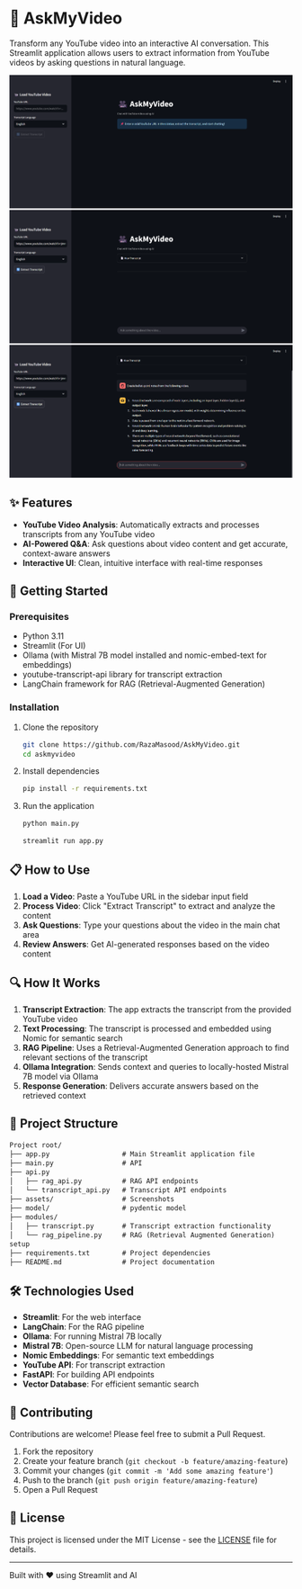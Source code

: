 # 🎥 AskMyVideo

Transform any YouTube video into an interactive AI conversation. This Streamlit application allows users to extract information from YouTube videos by asking questions in natural language.

![AskMyVideo Demo 1](assets/1.png)
![AskMyVideo Demo 2](assets/2.png)
![AskMyVideo Demo 2](assets/3.png)

## ✨ Features

- **YouTube Video Analysis**: Automatically extracts and processes transcripts from any YouTube video
- **AI-Powered Q&A**: Ask questions about video content and get accurate, context-aware answers
- **Interactive UI**: Clean, intuitive interface with real-time responses

## 🚀 Getting Started

### Prerequisites

- Python 3.11
- Streamlit (For UI)
- Ollama (with Mistral 7B model installed and nomic-embed-text for embeddings)
- youtube-transcript-api library for transcript extraction
- LangChain framework for RAG (Retrieval-Augmented Generation)

### Installation

1. Clone the repository
   ```bash
   git clone https://github.com/RazaMasood/AskMyVideo.git
   cd askmyvideo
   ```

2. Install dependencies
   ```bash
   pip install -r requirements.txt
   ```

3. Run the application
   ```bash
   python main.py
   ```
   ```bash
   streamlit run app.py
   ```

## 📋 How to Use

1. **Load a Video**: Paste a YouTube URL in the sidebar input field
2. **Process Video**: Click "Extract Transcript" to extract and analyze the content
3. **Ask Questions**: Type your questions about the video in the main chat area
4. **Review Answers**: Get AI-generated responses based on the video content

## 🔍 How It Works

1. **Transcript Extraction**: The app extracts the transcript from the provided YouTube video
2. **Text Processing**: The transcript is processed and embedded using Nomic for semantic search
3. **RAG Pipeline**: Uses a Retrieval-Augmented Generation approach to find relevant sections of the transcript
4. **Ollama Integration**: Sends context and queries to locally-hosted Mistral 7B model via Ollama
5. **Response Generation**: Delivers accurate answers based on the retrieved context

## 📁 Project Structure

```
Project root/
├── app.py                  # Main Streamlit application file
├── main.py                 # API
├── api.py                  
│   ├── rag_api.py          # RAG API endpoints
│   └── transcript_api.py   # Transcript API endpoints   
├── assets/                 # Screenshots
├── model/                  # pydentic model   
├── modules/
│   ├── transcript.py       # Transcript extraction functionality
│   └── rag_pipeline.py     # RAG (Retrieval Augmented Generation) setup
├── requirements.txt        # Project dependencies
├── README.md               # Project documentation
```

## 🛠️ Technologies Used

- **Streamlit**: For the web interface
- **LangChain**: For the RAG pipeline
- **Ollama**: For running Mistral 7B locally
- **Mistral 7B**: Open-source LLM for natural language processing
- **Nomic Embeddings**: For semantic text embeddings
- **YouTube API**: For transcript extraction
- **FastAPI**: For building API endpoints
- **Vector Database**: For efficient semantic search

## 🤝 Contributing

Contributions are welcome! Please feel free to submit a Pull Request.

1. Fork the repository
2. Create your feature branch (`git checkout -b feature/amazing-feature`)
3. Commit your changes (`git commit -m 'Add some amazing feature'`)
4. Push to the branch (`git push origin feature/amazing-feature`)
5. Open a Pull Request

## 📄 License

This project is licensed under the MIT License - see the [LICENSE](LICENSE) file for details.

---

Built with ❤️ using Streamlit and AI